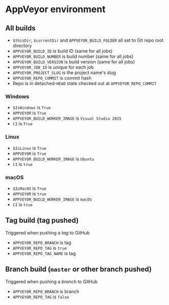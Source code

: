 # AppVeyor environment

## All builds

* `$thisDir`, `$currentDir` and `APPVEYOR_BUILD_FOLDER` all set to Git repo root directory
* `APPVEYOR_BUILD_ID` is build ID (same for all jobs)
* `APPVEYOR_BUILD_NUMBER` is build number (same for all jobs)
* `APPVEYOR_BUILD_VERSION` is build version (same for all jobs)
* `APPVEYOR_JOB_ID` is unique for each job
* `APPVEYOR_PROJECT_SLUG` is the project name's slug
* `APPVEYOR_REPO_COMMIT` is commit hash
* Repo is in detached-`HEAD` state checked out at `APPVEYOR_REPO_COMMIT`

### Windows

* `$IsWindows` is `True`
* `APPVEYOR` is `True`
* `APPVEYOR_BUILD_WORKER_IMAGE` is `Visual Studio 2015`
* `CI` is `True`

### Linux

* `$IsLinux` is `True`
* `APPVEYOR` is `True`
* `APPVEYOR_BUILD_WORKER_IMAGE` is `Ubuntu`
* `CI` is `true`

### macOS

* `$IsMacOS` is `True`
* `APPVEYOR` is `true`
* `APPVEYOR_BUILD_WORKER_IMAGE` is `macOS`
* `CI` is `true`

## Tag build (tag pushed)

Triggered when pushing a _tag_ to GitHub

* `APPVEYOR_REPO_BRANCH` is tag
* `APPVEYOR_REPO_TAG` is `true`
* `APPVEYOR_REPO_TAG_NAME` is tag

## Branch build (`master` or other branch pushed)

Triggered when pushing a _branch_ to GitHub

* `APPVEYOR_REPO_BRANCH` is branch
* `APPVEYOR_REPO_TAG` is `false`
